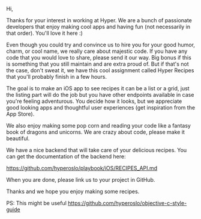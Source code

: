 Hi,

Thanks for your interest in working at Hyper. We are a bunch of passionate developers that enjoy making cool apps and having fun (not necessarily in that order). You'll love it here :)

Even though you could try and convince us to hire you for your good humor, charm, or cool name, we really care about majestic code. If you have any code that you would love to share, please send it our way. Big bonus if this is something that you still maintain and are extra proud of. But if that's not the case, don't sweat it, we have this cool assignment called Hyper Recipes that you'll probably finish in a few hours.

The goal is to make an iOS app to see recipes it can be a list or a grid, just the listing part will do the job but you have other endpoints available in case you're feeling adventurous. You decide how it looks, but we appreciate good looking apps and thoughtful user experiences (get inspiration from the App Store).

We also enjoy making some pop corn and reading your code like a fantasy book of dragons and unicorns. We are crazy about code, please make it beautiful.

We have a nice backend that will take care of your delicious recipes. You can get the documentation of the backend here:

https://github.com/hyperoslo/playbook/iOS/RECIPES_API.md

When you are done, please link us to your project in GitHub.

Thanks and we hope you enjoy making some recipes.

PS: This might be useful https://github.com/hyperoslo/objective-c-style-guide
